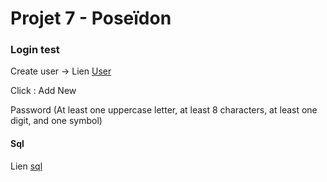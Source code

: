 # Projet 7 - Poseïdon

### Login test  

Create user -> Lien [ User ](http://localhost:8080/user/list)  

Click : Add New

Password (At least one uppercase letter, at least 8 characters, at least one digit, and one symbol)

#### Sql
Lien [ sql ](https://github.com/AK2B/projet-7/blob/main/src/main/resources/static/sql/data.sql)
